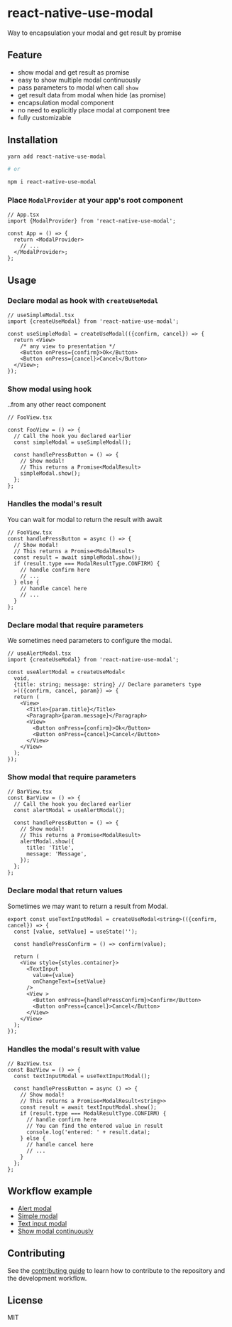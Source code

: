 # react-native-use-modal

Way to encapsulation your modal and get result by promise

## Feature

- show modal and get result as promise
- easy to show multiple modal continuously
- pass parameters to modal when call `show`
- get result data from modal when hide (as promise)
- encapsulation modal component
- no need to explicitly place modal at component tree
- fully customizable

## Installation

```sh
yarn add react-native-use-modal

# or

npm i react-native-use-modal
```

### Place `ModalProvider` at your app's root component

```tsx
// App.tsx
import {ModalProvider} from 'react-native-use-modal';

const App = () => {
  return <ModalProvider>
    // ...
  </ModalProvider>;
};
```

## Usage

### Declare modal as hook with `createUseModal`

```tsx
// useSimpleModal.tsx
import {createUseModal} from 'react-native-use-modal';

const useSimpleModal = createUseModal(({confirm, cancel}) => {
  return <View>
    /* any view to presentation */
    <Button onPress={confirm}>Ok</Button>
    <Button onPress={cancel}>Cancel</Button>
  </View>;
});
```

### Show modal using hook

..from any other react component

```tsx
// FooView.tsx

const FooView = () => {
  // Call the hook you declared earlier
  const simpleModal = useSimpleModal();

  const handlePressButton = () => {
    // Show modal!
    // This returns a Promise<ModalResult>
    simpleModal.show();
  };
};
```

### Handles the modal's result

You can wait for modal to return the result with await

```tsx
// FooView.tsx
const handlePressButton = async () => {
  // Show modal!
  // This returns a Promise<ModalResult>
  const result = await simpleModal.show();
  if (result.type === ModalResultType.CONFIRM) {
    // handle confirm here
    // ...
  } else {
    // handle cancel here
    // ...
  }
};
```

### Declare modal that require parameters

We sometimes need parameters to configure the modal.

```tsx
// useAlertModal.tsx
import {createUseModal} from 'react-native-use-modal';

const useAlertModal = createUseModal<
  void,
  {title: string; message: string} // Declare parameters type
  >(({confirm, cancel, param}) => {
  return (
    <View>
      <Title>{param.title}</Title>
      <Paragraph>{param.message}</Paragraph>
      <View>
        <Button onPress={confirm}>Ok</Button>
        <Button onPress={cancel}>Cancel</Button>
      </View>
    </View>
  );
});
```

### Show modal that require parameters

```tsx
// BarView.tsx
const BarView = () => {
  // Call the hook you declared earlier
  const alertModal = useAlertModal();

  const handlePressButton = () => {
    // Show modal!
    // This returns a Promise<ModalResult>
    alertModal.show({
      title: 'Title',
      message: 'Message',
    });
  };
};
```

### Declare modal that return values

Sometimes we may want to return a result from Modal.
```tsx
export const useTextInputModal = createUseModal<string>(({confirm, cancel}) => {
  const [value, setValue] = useState('');

  const handlePressConfirm = () => confirm(value);

  return (
    <View style={styles.container}>
      <TextInput
        value={value}
        onChangeText={setValue}
      />
      <View >
        <Button onPress={handlePressConfirm}>Confirm</Button>
        <Button onPress={cancel}>Cancel</Button>
      </View>
    </View>
  );
});
```

### Handles the modal's result with value
```tsx
// BazView.tsx
const BazView = () => {
  const textInputModal = useTextInputModal();

  const handlePressButton = async () => {
    // Show modal!
    // This returns a Promise<ModalResult<string>>
    const result = await textInputModal.show();
    if (result.type === ModalResultType.CONFIRM) {
      // handle confirm here
      // You can find the entered value in result
      console.log('entered: ' + result.data);
    } else {
      // handle cancel here
      // ...
    }
  };
};
```

## Workflow example

- [Alert modal](example/src/alert-modal-example)
- [Simple modal](example/src/simple-modal-example)
- [Text input modal](example/src/text-input-modal-example)
- [Show modal continuously](example/src/show-modal-continuously-example)

## Contributing

See the [contributing guide](CONTRIBUTING.md) to learn how to contribute to the repository and the development workflow.

## License

MIT

